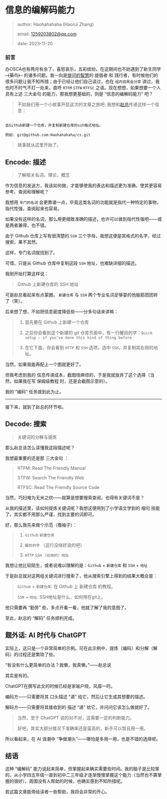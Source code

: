 # 信息的编解码能力

> author: Haohahahaha (Haorui Zhang)
>
> email: 1259203802@qq.com
>
> date: 2023-11-20

### 前言

办OSCA也有两月有余了，喜怒哀乐，五彩缤纷。在这期间也不妨遇到了新生同学 <del>（菜鸟）</del> 的诸多问题。我一向是[提问的智慧](https://github.com/ryanhanwu/How-To-Ask-Questions-The-Smart-Way/blob/master/README-zh_CN.md)的 提倡者 和 践行者，有时候他们的很多问题让我不知所措；由于已经让他们自己读过，也在 `组内双周会分享` 讲过，我也时不时气不打一处来，直呼 `RTFM` `STFW` `RTFSC` 之语。现在想想，如果想要一个人具有上述 三大金句 的能力，那我想更基础的，则是 “信息的编解码能力” 吧？

> 不如我们用一个小故事开启这次的文章之旅吧: 我想和[赵总](https://xmbtx.github.io/xmbtx-blog)传递这样一个信息：
>
```

去Github新建一个仓库，并复制新建仓库的ssh格式地址。

例如: git@github.com:Haohahahaha/cs.git

```
>
> 故事就从这里开始了。

## Encode: 描述

> 了解相关名词，理论，概念

作为信息的发送方，我该如何做，才能够使我的表达和描述更为准确，使其更容易参考、查阅和理解呢？

我想用 `专门的名词` 会更靠谱一点，毕竟这类名词的功能就是指代一种特定的事物，指代性强，查阅起来也容易。

如果没有这样的名词，那么用更细致准确的描述，也许可以做到指代性强吧——或是两者兼得，也不错。

由于 Github 仓库上写有很清楚的 `SSH` 三个字母，我想这便是其格式的名字，经过搜索，果不其然。

这样，专门名词就找到了。

可惜，只是从 Github 仓库中复制这段 `SSH` 地址，也难缺详细的描述。

<a href="SSH"></a>

我刚开始打算这样说：

> Github 上新建仓库的 SSH 地址 

可是赵总看起来有点蒙圈， `新建仓库` 与 `SSH` 两个专业名词足够耍的他脑筋团团转了（笑）。

后来想了想，不如把信息密度降低些——分多句话来讲嘛：

> 1. 首先要在 Github 上新建一个仓库
>
> 2. 之后你会看到这个新建的 git 仓库页面中，有一行醒目的字：`Quick setup — if you’ve done this kind of thing before`
>
> 3. 在它下面，你会看到 `HTTP` 和 `SSH` 选项，选中 `SSH`，并复制其右侧的地址。

当然，如果我能再配上一个图就更好了。

但我考虑到我的 信息传递成本，截图怪麻烦的，于是我就放弃了这个选择（当然，如果我在写 保姆级教程 时，还是会截图示意的）。

我的 “编码”  任务就到此为止。

---

接下来，就到了赵总的环节啦。

## Decode: 搜索

> 关键词的分解与提炼

那么赵总该怎么读懂我这段描述呢？

我想最重要的还是那 三大金句 ：

> RTFM: Read The Friendly Manual
>
> STFW: Search The Friendly Web
>
> RTFSC: Read The Friendly Source Code

当然，巧妇难为无米之炊——就算是想要搜索查阅，也得有关键词不是？

从我的描述里，该如何提炼关键词呢？我想这便用到了小学语文学到的 缩句 技能了。其实都不用那么严谨，找到主要的词即可。

好，那么我先来做个示范（撸袖子）：

> 1. `Github` `新建仓库`
>
> 2. `醒目的字`  （这行没啥好说的吧）
>
> 3. `HTTP` `SSH` `（右侧的）地址`

我想让他比较陌生，或者说难以理解的是：`Github` + `新建仓库` 和 `SSH` + `地址`

于是赵总就对这两组关键词进行搜索了，他从搜索引擎上得到的结果大概会是：

> `Github` + `新建仓库`: 在 Github 上 新建仓库 的教程。
>
> `SSH` + `地址`: SSH地址是什么，如何用在git上。

他只需要再 “勤劳” 些，多点开看一看，他就了解了我的意图了。

至此，赵总的 “解码” 任务顺利完成。

## 题外话: AI 时代与 ChatGPT

实际上，这只是一个非常简单的示例。可在此示例中，提炼（编码）和分解（解码）的过程还是繁琐了些。

“有没有什么更简单的办法？我懒，我真懒。”——赵总说

其实是有的。

ChatGPT在撰写此文的时候已经是家喻户晓，风靡一时。

编码方——只需要将其 口头描述 “递” 给它，然后让它生成其想要的描述。

解码方——只需要将其接收到的 描述 “递” 给它，并问问它该怎么做就好了。

> 当然，至于 ChatGPT 说的对不对，这需要一定的判断能力。
>
> 好吧，其实大部分情况下准确率还是蛮高的，新手可以暂且用一用。

所以看起来，在 AI 浪潮中 “争做潮头”——哪怕是多用一用，也是不错的选择呢。

## 结语

这种 “编解码” 能力说起来简单，但掌握起来确实需要些时间。我的脑子是比较笨的，从小学四五年级一直到初中二三年级才逐渐慢慢掌握这个能力（当然也不算掌握的很好）。周围没有人帮助的时候，也确实感到不知所措呢。

若这篇文章能带给读者一些帮助，我将会非常的开心。
